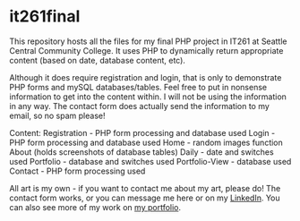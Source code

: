 # it261final

This repository hosts all the files for my final PHP project in IT261 at Seattle Central Community College.
It uses PHP to dynamically return appropriate content (based on date, database content, etc).

Although it does require registration and login, that is only to demonstrate PHP forms and mySQL databases/tables. Feel free to put in nonsense information to get into the content within. I will not be using the information in any way.
The contact form does actually send the information to my email, so no spam please!

Content:
Registration - PHP form processing and database used
Login - PHP form processing and database used
Home - random images function
About (holds screenshots of database tables)
Daily - date and switches used
Portfolio - database and switches used
Portfolio-View - database used
Contact - PHP form processing used

All art is my own - if you want to contact me about my art, please do! The contact form works, or you can message me here or on my <a href="https://www.linkedin.com/in/roryhackney/">LinkedIn</a>. You can also see more of my work on <a href="rorystories.com">my portfolio</a>.
